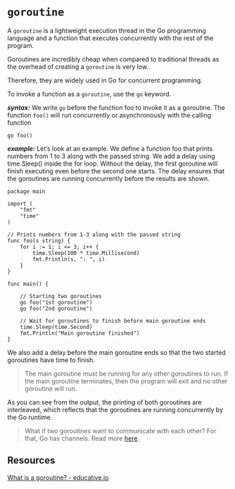 # `goroutine`

A `goroutine` is a lightweight execution thread in the Go programming language and a function that executes concurrently with the rest of the program.

Goroutines are incredibly cheap when compared to traditional threads as the overhead of creating a `goroutine` is very low.

Therefore, they are widely used in Go for concurrent programming.

To invoke a function as a `goroutine`, use the `go` keyword.

**_syntax:_**
We write `go` before the function foo to invoke it as a goroutine. The function `foo()` will run concurrently or asynchronously with the calling function

```
go foo()
```

**_example:_**
Let’s look at an example. We define a function foo that prints numbers from 1 to 3 along with the passed string. We add a delay using time.Sleep() inside the for loop. Without the delay, the first goroutine will finish executing even before the second one starts. The delay ensures that the goroutines are running concurrently before the results are shown.

```
package main

import (
    "fmt"
    "time"
)

// Prints numbers from 1-3 along with the passed string
func foo(s string) {
    for i := 1; i <= 3; i++ {
        time.Sleep(100 * time.Millisecond)
        fmt.Println(s, ": ", i)
    }
}

func main() {

    // Starting two goroutines
    go foo("1st goroutine")
    go foo("2nd goroutine")

    // Wait for goroutines to finish before main goroutine ends
    time.Sleep(time.Second)
    fmt.Println("Main goroutine finished")
}
```

We also add a delay before the main goroutine ends so that the two started goroutines have time to finish.

> The main goroutine must be running for any other goroutines to run.
> If the main goroutine terminates, then the program will exit and no other goroutine will run.

As you can see from the output, the printing of both goroutines are interleaved, which reflects that the goroutines are running concurrently by the Go runtime.

> What if two goroutines want to communicate with each other? For that, Go has channels. Read more [here](https://www.educative.io/answers/what-are-channels-in-golang).

## Resources

[What is a goroutine? - educative.io](https://www.educative.io/answers/what-is-a-goroutine)
